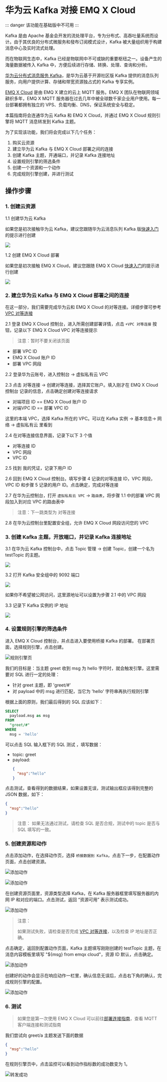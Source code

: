 # 华为云 Kafka 对接 EMQ X Cloud

::: danger
该功能在基础版中不可用
:::

Kafka 是由 Apache 基金会开发的流处理平台，专为分布式、高吞吐量系统而设计。由于其优良的分布式微服务和發布订阅模式设计，Kafka 被大量组织用于构建消息中心及实时流式处理。

而在物联网生态中，Kafka 已经是物联网中不可或缺的重要枢纽之一。设备产生的海量数据被传入 Kafka 中，方便后续进行存储、转换、处理、查询和分析。

[华为云分布式消息服务 Kafka](https://www.huaweicloud.com/product/dmskafka.html)，是华为云基于开源社区版 Kafka 提供的消息队列服务，向用户提供计算、存储和带宽资源独占式的 Kafka 专享实例。

[EMQ X Cloud](https://cloud.emqx.cn) 是由 EMQ X 建立的云上 MQTT 服务。EMQ X 团队在物联网领域耕织多年，EMQ X MQTT 服务器在过去几年中被全球数千家企业用户使用。每一台部署都拥有独立的 VPS、负载均衡、DNS，保证系统安全与稳定。

本篇指南将会连通华为云 Kafka 和 EMQ X Cloud，并通过 EMQ X Cloud 规则引擎将 MQTT 消息转发到 Kafka 主题。

为了实现该功能，我们将会完成以下几个任务：

1. 购买云资源
2. 建立华为云 Kafka 与 EMQ X Cloud 部署之间的连接
3. 创建 Kafka 主题，开通端口，并记录 Kafka 连接地址
4. 设置规则引擎的筛选条件
5. 创建一个资源和一个动作
6. 完成规则引擎创建，并进行测试

## 操作步骤

### 1. 创建云资源

1.1 创建华为云 Kafka

如果您是初次接触华为云 Kafka，建议您跟随华为云消息队列 Kafka 版[快速入门](https://support.huaweicloud.com/qs-kafka/kafka-qs-0409001.html)的提示进行创建

![](./_assets/buy_huawei_kafka.png)

1.2 创建 EMQ X Cloud 部署

如果您是初次接触 EMQ X Cloud，建议您跟随 EMQ X Cloud [快速入门](../quick_start/introduction.md)的提示进行创建

![](./_assets/buy_huawei_kafka_emqx_deployment.png)

### 2. 建立华为云 Kafka 与 EMQ X Cloud 部署之间的连接

在这一部分，我们需要完成华为云和 EMQ X Cloud 的对等连接。详细步骤可参考 [VPC 对等连接](../deployments/vpc_peering.md)

2.1 登录 EMQ X Cloud 控制台，进入所需创建部署详情，点击 `+VPC 对等连接` 按钮，记录以下 EMQ X Cloud VPC 对等连接提示

> 注意：暂时不要关闭该页面

   * 部署 VPC ID
   * EMQ X Cloud 账户 ID
   * 部署 VPC 网段

2.2 登录华为云账号，进入控制台 -> 虚拟私有云 VPC

2.3 点击 对等连接 -> 创建对等连接，选择其它账户。填入刚才在 EMQ X Cloud 控制台 记录的信息，点击确定创建对等连接请求

* 对端项目 ID == EMQ X Cloud 账户 ID
* 对端VPC ID == 部署 VPC ID

这里的本端 VPC，选择 Kafka 所在的 VPC。可以在 Kafka 实例 -> 基本信息-> 网络 -> 虚拟私有云 里看到


2.4 在对等连接信息界面，记录下以下 3 个值

* 对等连接 ID
* VPC 网段
* VPC ID

2.5 找到 我的凭证，记录下用户 ID

2.6 回到 EMQ X Cloud 控制台。填写步骤 4 记录的对等连接 ID，VPC 网段，VPC ID 和步骤 5 记录的用户 ID。点击确定，完成对等连接

2.7 在华为云控制台，打开 `虚拟私有云 VPC` -> `路由表`，将步骤 1.1 中的部署 VPC 网段加入到对应 VPC 的路由表中

> 注意：下一跳类型为 对等连接

2.8 在华为云控制台里配置安全组，允许 EMQ X Cloud 网段访问您的 VPC

### 3. 创建 Kafka 主题，开放端口，并记录 Kafka 连接地址
3.1 在华为云 Kafka 控制台中，点击 Topic 管理 -> 创建 Topic，创建一个名为 testTopic 的主题。

![](./_assets/set_huawei_kafka_topic.png)

3.2 打开 Kafka 安全组中的 9092 端口

![](./_assets/set_huawei_kafka_port.png)

如果你不希望被公网访问，这里源地址可以设置为步骤 2.1 中的 VPC 网段

3.3 记录下 Kafka 实例的 IP 地址

![](./_assets/record_huawei_kafka_ip.png)

### 4. 设置规则引擎的筛选条件

进入 EMQ X Cloud 控制台，并点击进入要使用桥接 Kafka 的部署。
在部署页面，选择规则引擎，点击创建。

![规则引擎页](./_assets/view_rule_engine.png)

我们的目标是：当主题 greet 收到 msg 为 hello 字符时，就会触发引擎。这里需要对 SQL 进行一定的处理：
- 针对 greet 主题，即 'greet/#'
- 对 payload 中的 msg 进行匹配，当它为 'hello' 字符串再执行规则引擎

根据上面的原则，我们最后得到的 SQL 应该如下：

```sql
SELECT
  payload.msg as msg
FROM
  "greet/#"
WHERE
  msg = 'hello'
```

可以点击 SQL 输入框下的 SQL 测试 ，填写数据：
- topic: greet
- payload:
  ```json
  {
    "msg":"hello"
  }
  ```

点击测试，查看得到的数据结果，如果设置无误，测试输出框应该得到完整的 JSON 数据，如下：
```json
{
  "msg":"hello"
}
```

> 注意：
> 如果无法通过测试，请检查 SQL 是否合规，测试中的 topic 是否与 SQL 填写的一致。


### 5. 创建资源和动作
点击添加动作，在选择动作页，选择 `桥接数据到 Kafka`，点击下一步，在配置动作页面，点击创建资源。

![添加动作](./_assets/add_webhook_action01.png)

![添加动作](./_assets/add_kafka_action02.png)


在创建资源页面里，资源类型选择 Kafka，在 Kafka 服务器框里填写服务器的内网 IP 和对应的端口。点击测试，返回 “资源可用” 表示测试成功。

![添加动作](./_assets/add_kafka_action03.png)

> 注意：
>
>如果测试失败，请检查是否完成 [VPC 对等连接](../deployments/vpc_peering.md)，以及检查 IP 地址是否正确。 

点击确定，返回到配置动作页面，Kafka 主题填写刚刚创建的 testTopic 主题，在消息内容模板里填写 "${msg} from emqx cloud"，资源 ID 默认，点击确定。

![添加动作](./_assets/add_kafka_action04.png)

创建好的动作会显示在响应动作一栏里，确认信息无误后，点击右下角的确认，完成规则引擎的配置。

![添加动作](./_assets/add_kafka_action05.png)


### 6. 测试
> 如果您是第一次使用 EMQ X Cloud 可以前往[部署连接指南](../connect_to_deployments/introduction.md)，查看 MQTT 客户端连接和测试指南

我们尝试向 greet/a 主题发送下面的数据
```json
{
  "msg":"hello"
}
```

在规则引擎页中，点击监控可以看到动作指标数的成功数变为 1。

![转发成功](./_assets/add_kafka_action06.png)

